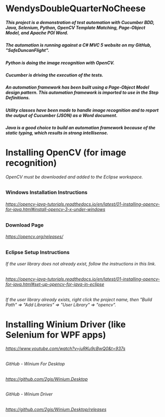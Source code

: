 # WendysDoubleQuarterNoCheese

##### This project is a demonstration of test automation with Cucumber BDD, Java, Selenium, Python, OpenCV Template Matching, Page-Object Model, and Apache POI Word.

##### The automation is running against a C# MVC 5 website on my GitHub, "SafeDuncanFlight".

##### Python is doing the image recognition with OpenCV.

##### Cucumber is driving the execution of the tests.

##### An automation framework has been built using a Page-Object Model design pattern. This automation framework is imported to use in the Step Definitions.

##### Utility classes have been made to handle image recognition and to report the output of Cucumber (JSON) as a Word document.

##### Java is a good choice to build an automation framework because of the static typing, which results in strong intellisense.

# Installing OpenCV (for image recognition)
###### OpenCV must be downloaded and added to the Eclipse workspace.
### Windows Installation Instructions
###### https://opencv-java-tutorials.readthedocs.io/en/latest/01-installing-opencv-for-java.html#install-opencv-3-x-under-windows  

### Download Page
###### https://opencv.org/releases/  

### Eclipse Setup Instructions
###### If the user library does not already exist, follow the instructions in this link.
###### https://opencv-java-tutorials.readthedocs.io/en/latest/01-installing-opencv-for-java.html#set-up-opencv-for-java-in-eclipse  
###### If the user library already exists, right click the project name, then "Build Path" => "Add Libraries" => "User Library" => "opencv".
  
# Installing Winium Driver (like Selenium for WPF apps)
###### https://www.youtube.com/watch?v=juRKu9cBwQ0&t=937s 

###### GitHub - Winium For Desktop
###### https://github.com/2gis/Winium.Desktop
###### GitHub - Winium Driver
###### https://github.com/2gis/Winium.Desktop/releases


